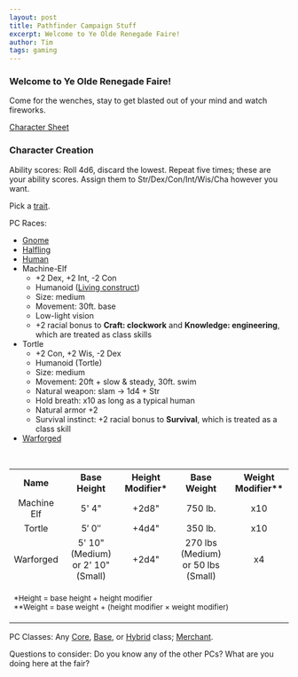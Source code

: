 ```yaml
---
layout: post
title: Pathfinder Campaign Stuff
excerpt: Welcome to Ye Olde Renegade Faire!
author: Tim
tags: gaming
---
```


### Welcome to Ye Olde Renegade Faire!

Come for the wenches, stay to get blasted out of your mind and watch fireworks.

[Character Sheet](/papers/pathfinder/PathfinderRPGCharacterSheet.pdf)

### Character Creation
Ability scores: Roll 4d6, discard the lowest. Repeat five times; these are your ability scores. Assign them to Str/Dex/Con/Int/Wis/Cha however you want.

Pick a [trait](https://www.d20pfsrd.com/traits/#TOC-Gaining-Traits).

PC Races:
* [Gnome](http://www.d20pfsrd.com/races/core-races/gnome/)
* [Halfling](http://www.d20pfsrd.com/races/core-races/halfling/)
* [Human](http://www.d20pfsrd.com/races/core-races/human/)
* Machine-Elf
  * +2 Dex, +2 Int, -2 Con
  * Humanoid ([Living construct](https://sites.google.com/site/eberronpathfinder/conversion-info/bestiary/types-subtypes/living-construct---subtype))
  * Size: medium
  * Movement: 30ft. base
  * Low-light vision
  * +2 racial bonus to **Craft: clockwork** and **Knowledge: engineering**, which are treated as class skills
* Tortle
  * +2 Con, +2 Wis, -2 Dex
  * Humanoid (Tortle)
  * Size: medium
  * Movement: 20ft + slow & steady, 30ft. swim 
  * Natural weapon: slam -> 1d4 + Str
  * Hold breath: x10 as long as a typical human
  * Natural armor +2
  * Survival instinct: +2 racial bonus to **Survival**, which is treated as a class skill
* [Warforged](https://sites.google.com/site/eberronpathfinder/conversion-info/races/warforged)
<br>
<table id="tortle-stat-tbl">
	<tr>
		<th>Name</th>
		<th>Base Height</th>
		<th>Height Modifier*</th>
		<th>Base Weight</th>
		<th>Weight Modifier**</th>
	</tr>
	<tr style="text-align:center;">
		<td>Machine Elf</td>
		<td>5' 4"</td>
		<td>+2d8"</td>
		<td>750 lb.</td>
		<td>x10</td>
	</tr>
	<tr style="text-align:center;">
		<td>Tortle</td>
		<td>5′ 0″</td>
		<td>+4d4"</td>
		<td>350 lb.</td>
		<td>x10</td>
	</tr>
	<tr style="text-align:center;">
		<td>Warforged</td>
		<td>5' 10" (Medium) or 2' 10" (Small) </td>
		<td>+2d4"</td>
		<td>270 lbs (Medium) or 50 lbs (Small)</td>
		<td>x4</td>
	</tr>
	<tr>
		<td colspan="5"><p><small>*Height = base height + height modifier<br>
		**Weight = base weight + (height modifier × weight modifier)
		</small></p></td>
	</tr>
</table>

PC Classes: Any [Core](https://www.d20pfsrd.com/classes/core-classes/), [Base](https://www.d20pfsrd.com/classes/base-classes/), or [Hybrid](https://www.d20pfsrd.com/classes/hybrid-classes/) class; [Merchant](/papers/pathfinder/Merchant.pdf).

Questions to consider: Do you know any of the other PCs? What are you doing here at the fair? 
